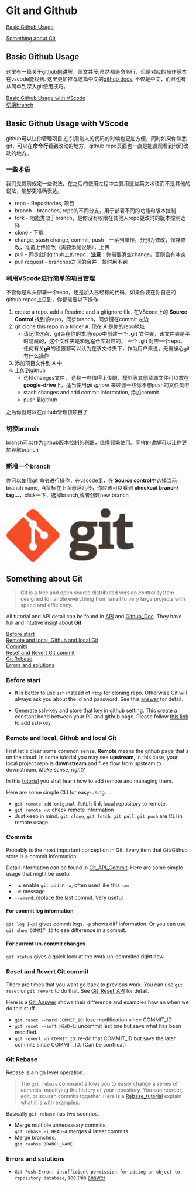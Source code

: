 # Git and Github
[Basic Github Usage](#Basic-Github-Usage)

[Something about Git](#Something-about-Git)

## Basic Github Usage
这里有一篇关于[github的讲解](https://backlog.com/git-tutorial/cn/intro/intro1_1.html)，图文并茂,虽然都是命令行，但是对应的操作基本在vscode能找到. 这里更加推荐这篇中文的[github docs](https://docs.github.com/cn/github/getting-started-with-github/getting-started-with-git/ignoring-files), 不仅是中文，而且也有从简单到深入git使用技巧。

[Basic Github Usage with VScode](#Basic-Github-Usage-with-VScode)  
[切换branch](#切换branch)
## Basic Github Usage with VScode

github可以让你管理项目,在引用别人的代码的时候也更加方便，同时如果你熟悉git，可以在**命令行**看到改动的地方，github repo页面也一直是能直观看到代码改动的地方。

### 一些术语
我们先提前规定一些说法，在之后的使用过程中主要用这些英文术语而不是其他的说法，能够更准确表达。
* repo - Repositories, 项目
* branch - branches, repo的不同分支，用于部署不同的功能和版本控制
* fork - 功能类似于branch，是你没有权限在其他人repo更改时的版本控制选择
* clone - 下载
* change, stash change, commit, push - 一系列操作，分别为修改，保存修改，准备上传修改（需要添加说明），上传
* pull - 同步此时github上的repo，**注意**：你需要清空change，否则会有冲突
* pull request - branches之间的合并，暂时用不到

### 利用VScode进行简单的项目管理
不管你是从头部署一个repo，还是加入已经有的代码，如果你要在你自己的github repos上见到，你都需要以下操作
1. create a repo. add a Readme and a gitignore file. 在VScode上的 **Source Control** 找到该repo，同步branch，同步键在commit 左边
2. git clone this repo in a folder A. 现在 *A* 是你的repo地址
    - 请记住这点，git会在你的本地repo中创建一个 **.git** 文件夹，该文件夹是平时隐藏的，这个文件夹是和远程仓库对应的， 一个 **.git** 对应一个repo。任何有关**git**的设置都可以认为在该文件夹下，作为用户来说，无需操心git有什么操作
3. 添加项目文件到 *A* 中
4. 上传到github
    - 选择changes文件， 选择一些值得上传的，模型等其他资源文件可以放在**google-drive**上，适当使用*git ignore* 来过滤一些你不想push的文件类型
    - stash changes and add commit information, 添加commit
    - push 到github

之后你就可以在github管理该项目了

### 切换branch  

branch可以作为github版本控制的利器，值得频繁使用。同样的[讲解](https://backlog.com/git-tutorial/cn/stepup/stepup1_1.html)可以让你更加理解branch
### 新增一个branch
你可以使用git 命令进行操作，在vscode里，在 **Source control**中选择当前branch name, 当鼠标在上面悬浮几秒，你应该可以看到 **checkout branch/ tag...**，click一下，选择branch,或者创建new branch

| |
|-|
<img src="./images/gitlogo.png" width=350>

## Something about Git
>Git is a free and open source distributed version control system designed to handle everything from small to very large projects with speed and efficiency.

All tutorial and API detail can be found in [API](https://git-scm.com/docs) and [Github_Doc](https://docs.github.com/en/github/getting-started-with-github/quickstart). They have full and intutive insigt about **Git**.

[Before start](#Before-start)  
[Remote and local, Github and local Git](#Remote-and-local,-Github-and-local-Git)  
[Commits](#Commits)  
[Reset and Revert Git commit](#Reset-and-Revert-Git-commit)  
[Git Rebase](#Git-Rebase)  
[Errors and solutions](#Errors-and-solutions)

### Before start
* It is better to use `ssh` instead of `http` for cloning repo. Otherwise Git will always ask you about the id and password. See this [answer](https://docs.github.com/en/github/getting-started-with-github/getting-started-with-git/why-is-git-always-asking-for-my-password) for detail. 

* Generate ssh-key and store that key in github setting. This create a constant bond between your PC and github page. Please follow [this link](https://docs.github.com/en/github/authenticating-to-github/connecting-to-github-with-ssh/adding-a-new-ssh-key-to-your-github-account) to add ssh-key.

### Remote and local, Github and local Git
First let's clear some common sense. **Remote** means the github page that's on the cloud. In some tutorial you may see **upstream**, in this case, your local project repo is **downstream** and files flow from upsteam to downstream. *Make sense, right?*

In this [tutorial](https://docs.github.com/en/github/getting-started-with-github/getting-started-with-git/managing-remote-repositories) you shall learn how to add remote and managing them.

Here are some simple CLI for easy-using.
* `git remote add original [URL]`: link local repository to remote.
* `git remote -v`: check remote information
* Just keep in mind. `git clone`, `git fetch`, `git pull`, `git push` are CLI in remote usage.


### Commits
Probably is the most important conception in Git. Every item that Git/Github store is a commit information.

Detail information can be found in [Git_API_Commit](https://git-scm.com/docs/git-commit). Here are some simple usage that might be useful.
* `-a`: enable `git add` in `-a`, often used like this `-am`
* `-m`: message
* `--amend`: replace the last commit. Very useful

#### For commit log information
`git log [-p]` gives commit logs. `-p` shows diff information. Or you can use `git show COMMIT_ID` to see difference in a commit.

#### For current un-commit changes
`git status` gives a quick look at the work un-commited right now.

### Reset and Revert Git commit
There are times that you want go back to previous work. You can use `git reset` or `git revert` to do that. See [Git_Reset_API](https://git-scm.com/docs/git-reset) for detail.

Here is a [Git_Answer](https://blog.csdn.net/yxlshk/article/details/79944535) shows their difference and examples how an when we do this stuff.
* `git reset --hard COMMIT_ID`: lose modification since COMMIT_ID
* `git reset --soft HEAD~1`: uncommit last one but save what has been modified.
* `git revert -n COMMIT_ID`: re-do that COMMIT_ID but save the later commits since COMMIT_ID. (Can be conflicat)

### Git Rebase
Rebase is a high level operation. 
>The `git rebase` command allows you to easily change a series of commits, modifying the history of your repository. You can reorder, edit, or squash commits together.
Here is a [Rebase_tutorial](http://jartto.wang/2018/12/11/git-rebase/) explain what it is with examples. 

Basically `git rebase` has two scenrios.
* Merge multiple unnecessary commits.  
``git rebase -i HEAD~4`` merges 4 latest commits
* Merge branches.  
``git reabse BRANCH_NAME``

### Errors and solutions
* `Git Push Error: insufficient permission for adding an object to repository database`, see this [answer](https://stackoverflow.com/questions/6448242/git-push-error-insufficient-permission-for-adding-an-object-to-repository-datab)
